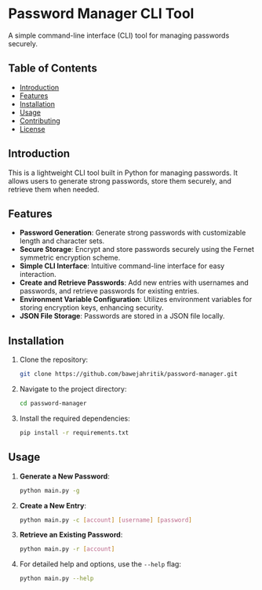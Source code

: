 # Password Manager CLI Tool

A simple command-line interface (CLI) tool for managing passwords securely.

## Table of Contents

- [Introduction](#introduction)
- [Features](#features)
- [Installation](#installation)
- [Usage](#usage)
- [Contributing](#contributing)
- [License](#license)

## Introduction

This is a lightweight CLI tool built in Python for managing passwords. It allows users to generate strong passwords, store them securely, and retrieve them when needed.

## Features

- **Password Generation**: Generate strong passwords with customizable length and character sets.
- **Secure Storage**: Encrypt and store passwords securely using the Fernet symmetric encryption scheme.
- **Simple CLI Interface**: Intuitive command-line interface for easy interaction.
- **Create and Retrieve Passwords**: Add new entries with usernames and passwords, and retrieve passwords for existing entries.
- **Environment Variable Configuration**: Utilizes environment variables for storing encryption keys, enhancing security.
- **JSON File Storage**: Passwords are stored in a JSON file locally.

## Installation

1. Clone the repository:

    ```bash
    git clone https://github.com/bawejahritik/password-manager.git
    ```

2. Navigate to the project directory:

    ```bash
    cd password-manager
    ```

3. Install the required dependencies:

    ```bash
    pip install -r requirements.txt
    ```

## Usage

1. **Generate a New Password**:

    ```bash
    python main.py -g
    ```

2. **Create a New Entry**:

    ```bash
    python main.py -c [account] [username] [password]
    ```

3. **Retrieve an Existing Password**:

    ```bash
    python main.py -r [account]
    ```

4. For detailed help and options, use the `--help` flag:

    ```bash
    python main.py --help
    ```
